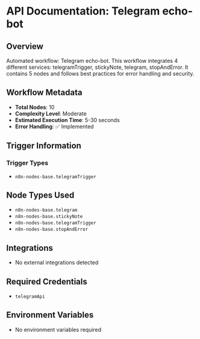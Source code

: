 # API Documentation: Telegram echo-bot

## Overview
Automated workflow: Telegram echo-bot. This workflow integrates 4 different services: telegramTrigger, stickyNote, telegram, stopAndError. It contains 5 nodes and follows best practices for error handling and security.

## Workflow Metadata
- **Total Nodes**: 10
- **Complexity Level**: Moderate
- **Estimated Execution Time**: 5-30 seconds
- **Error Handling**: ✅ Implemented

## Trigger Information
### Trigger Types
- `n8n-nodes-base.telegramTrigger`

## Node Types Used
- `n8n-nodes-base.telegram`
- `n8n-nodes-base.stickyNote`
- `n8n-nodes-base.telegramTrigger`
- `n8n-nodes-base.stopAndError`

## Integrations
- No external integrations detected

## Required Credentials
- `telegramApi`

## Environment Variables
- No environment variables required
